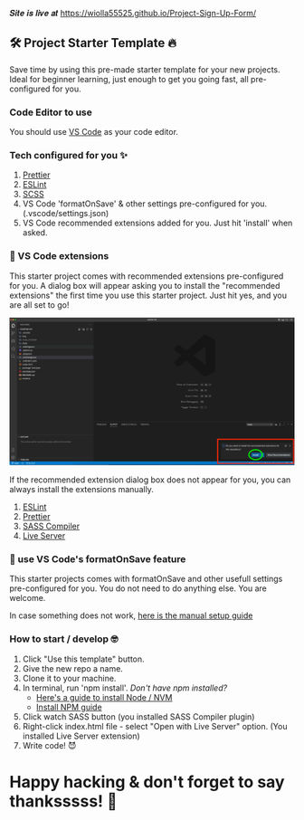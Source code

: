 𝑺𝒊𝒕𝒆 𝒊𝒔 𝒍𝒊𝒗𝒆 𝒂𝒕 https://wiolla55525.github.io/Project-Sign-Up-Form/



## :hammer_and_wrench: Project Starter Template :fire:

Save time by using this pre-made starter template for your new projects. Ideal for beginner learning, just enough to get you going fast, all pre-configured for you.

### Code Editor to use

You should use [VS Code](https://code.visualstudio.com) as your code editor.

### Tech configured for you :sparkles:

1. [Prettier](https://prettier.io)
2. [ESLint](https://eslint.org)
3. [SCSS](https://sass-lang.com)
4. VS Code 'formatOnSave' & other settings pre-configured for you. (.vscode/settings.json)
5. VS Code recommended extensions added for you. Just hit 'install' when asked.

### :cop: VS Code extensions

This starter project comes with recommended extensions pre-configured for you. A dialog box will appear asking you to install the "recommended extensions" the first time you use this starter project. Just hit yes, and you are all set to go!

![starter kit](./img/settings.png)

If the recommended extension dialog box does not appear for you, you can always install the extensions manually.

1. [ESLint](https://marketplace.visualstudio.com/items?itemName=dbaeumer.vscode-eslint)
2. [Prettier](https://marketplace.visualstudio.com/items?itemName=esbenp.prettier-vscode)
3. [SASS Compiler](https://marketplace.visualstudio.com/items?itemName=glenn2223.live-sass)
4. [Live Server](https://marketplace.visualstudio.com/items?itemName=ritwickdey.LiveServer)

### :cop: use VS Code's formatOnSave feature

This starter projects comes with formatOnSave and other usefull settings pre-configured for you. You do not need to do anything else. You are welcome.

In case something does not work, [here is the manual setup guide](https://github.com/prettier/prettier-vscode)

### How to start / develop :nerd_face:

1. Click "Use this template" button.
2. Give the new repo a name.
3. Clone it to your machine.
4. In terminal, run 'npm install'. _Don't have npm installed?_
   - [Here's a guide to install Node / NVM](https://github.com/nvm-sh/nvm)
   - [Install NPM guide](https://docs.npmjs.com/downloading-and-installing-node-js-and-npm)
5. Click watch SASS button (you installed SASS Compiler plugin)
6. Right-click index.html file - select "Open with Live Server" option. (You installed Live Server extension)
7. Write code! :smiling_imp:

# Happy hacking & don't forget to say thanksssss! :raising_hand:
